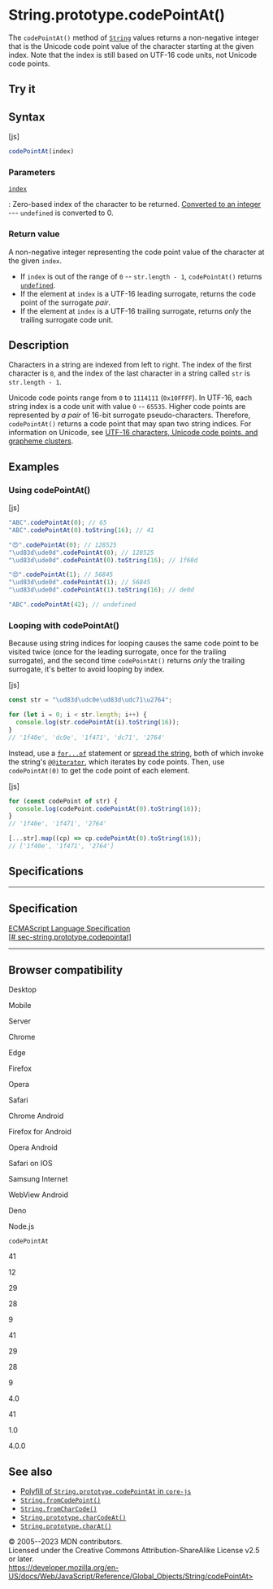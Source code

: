 String.prototype.codePointAt()
==============================

 
The `codePointAt()` method of [`String`](../string) values returns a
non-negative integer that is the Unicode code point value of the
character starting at the given index. Note that the index is still
based on UTF-16 code units, not Unicode code points.


 
Try it 
------

 



 
Syntax
------

 
 
 
[js]


```js
codePointAt(index)
```




 
### Parameters

 

[`index`](#index)

:   Zero-based index of the character to be returned. [Converted to an
    integer](../number#integer_conversion) --- `undefined` is converted
    to 0.



 
### Return value 

 
A non-negative integer representing the code point value of the
character at the given `index`.

-   If `index` is out of the range of `0` -- `str.length - 1`,
    `codePointAt()` returns [`undefined`](../undefined).
-   If the element at `index` is a UTF-16 leading surrogate, returns the
    code point of the surrogate *pair*.
-   If the element at `index` is a UTF-16 trailing surrogate, returns
    *only* the trailing surrogate code unit.



 
Description
-----------

 
Characters in a string are indexed from left to right. The index of the
first character is `0`, and the index of the last character in a string
called `str` is `str.length - 1`.

Unicode code points range from `0` to `1114111` (`0x10FFFF`). In UTF-16,
each string index is a code unit with value `0` -- `65535`. Higher code
points are represented by *a pair* of 16-bit surrogate
pseudo-characters. Therefore, `codePointAt()` returns a code point that
may span two string indices. For information on Unicode, see [UTF-16
characters, Unicode code points, and grapheme
clusters](../string#utf-16_characters_unicode_code_points_and_grapheme_clusters).



 
Examples
--------


 
### Using codePointAt() 

 
 
 
[js]


```js
"ABC".codePointAt(0); // 65
"ABC".codePointAt(0).toString(16); // 41

"😍".codePointAt(0); // 128525
"\ud83d\ude0d".codePointAt(0); // 128525
"\ud83d\ude0d".codePointAt(0).toString(16); // 1f60d

"😍".codePointAt(1); // 56845
"\ud83d\ude0d".codePointAt(1); // 56845
"\ud83d\ude0d".codePointAt(1).toString(16); // de0d

"ABC".codePointAt(42); // undefined
```




 
### Looping with codePointAt() 

 
Because using string indices for looping causes the same code point to
be visited twice (once for the leading surrogate, once for the trailing
surrogate), and the second time `codePointAt()` returns *only* the
trailing surrogate, it\'s better to avoid looping by index.

 
 
[js]


```js
const str = "\ud83d\udc0e\ud83d\udc71\u2764";

for (let i = 0; i < str.length; i++) {
  console.log(str.codePointAt(i).toString(16));
}
// '1f40e', 'dc0e', '1f471', 'dc71', '2764'
```


Instead, use a
[`for...of`](https://developer.mozilla.org/en-US/docs/Web/JavaScript/Guide/Loops_and_iteration#for...of_statement)
statement or [spread the string](../../operators/spread_syntax), both of
which invoke the string\'s [`@@iterator`](@@iterator), which iterates by
code points. Then, use `codePointAt(0)` to get the code point of each
element.

 
 
[js]


```js
for (const codePoint of str) {
  console.log(codePoint.codePointAt(0).toString(16));
}
// '1f40e', '1f471', '2764'

[...str].map((cp) => cp.codePointAt(0).toString(16));
// ['1f40e', '1f471', '2764']
```




Specifications
--------------

 
  -------------------------------------------------------------------------------------------------------------------------------------
  Specification
  -------------------------------------------------------------------------------------------------------------------------------------
  [ECMAScript Language Specification\
  [\#
  sec-string.prototype.codepointat]](https://tc39.es/ecma262/multipage/text-processing.html#sec-string.prototype.codepointat)

  -------------------------------------------------------------------------------------------------------------------------------------


Browser compatibility 
---------------------

 


Desktop

Mobile

Server

Chrome

Edge

Firefox

Opera

Safari

Chrome Android

Firefox for Android

Opera Android

Safari on IOS

Samsung Internet

WebView Android

Deno

Node.js

`codePointAt`

41

12

29

28

9

41

29

28

9

4.0

41

1.0

4.0.0

 
See also 
--------

 
-   [Polyfill of `String.prototype.codePointAt` in
    `core-js`](https://github.com/zloirock/core-js#ecmascript-string-and-regexp)
-   [`String.fromCodePoint()`](fromcodepoint)
-   [`String.fromCharCode()`](fromcharcode)
-   [`String.prototype.charCodeAt()`](charcodeat)
-   [`String.prototype.charAt()`](charat)



 
© 2005--2023 MDN contributors.\
Licensed under the Creative Commons Attribution-ShareAlike License v2.5
or later.\
https://developer.mozilla.org/en-US/docs/Web/JavaScript/Reference/Global_Objects/String/codePointAt>

